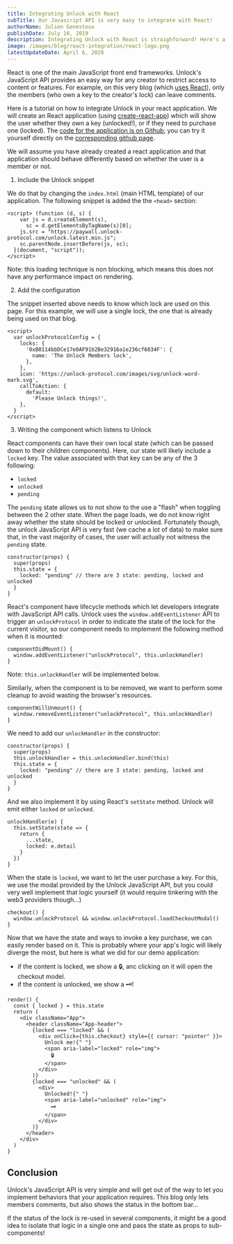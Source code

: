 ```yaml
---
title: Integrating Unlock with React
subTitle: Our Javascript API is very easy to integrate with React!
authorName: Julien Genestoux
publishDate: July 10, 2019
description: Integrating Unlock with React is straighforward! Here's a quick tutorial on how to get there!
image: /images/blog/react-integration/react-logo.png
latestUpdateDate: April 6, 2020
---
```


React is one of the main JavaScript front end frameworks. Unlock's JavaScript API provides an easy way for any creator to restrict access to content or features. For example, on this very blog (which [uses React](https://github.com/unlock-protocol/unlock/tree/master/unlock-protocol.com)), only the members (who own a key to the creator's lock) can leave comments.

Here is a tutorial on how to integrate Unlock in your react application. We will create an React application (using [create-react-app](https://github.com/facebook/create-react-app)) which will show the user whether they own a key (unlocked!), or if they need to purchase one (locked). The [code for the application is on Github](https://github.com/unlock-protocol/react-example); you can try it yourself directly on the [corresponding github page](https://unlock-protocol.github.io/react-example/).

We will assume you have already created a react application and that application should behave differently based on whether the user is a member or not.

1. Include the Unlock snippet

We do that by changing the `index.html` (main HTML template) of our application. The following snippet is added the the `<head>` section:

```
<script> (function (d, s) {
    var js = d.createElement(s),
      sc = d.getElementsByTagName(s)[0];
    js.src = "https://paywall.unlock-protocol.com/unlock.latest.min.js";
    sc.parentNode.insertBefore(js, sc);
  }(document, "script"));
</script>
```

Note: this loading technique is non blocking, which means this does not have any performance impact on rendering.

2. Add the configuration

The snippet inserted above needs to know which lock are used on this page.  For this example, we will use a single lock, the one that is already being used on that blog.

```
<script>
  var unlockProtocolConfig = {
    locks: {
      '0xB0114bbDCe17e0AF91b2Be32916a1e236cf6034F': {
        name: 'The Unlock Members lock',
      },
    },
    icon: 'https://unlock-protocol.com/images/svg/unlock-word-mark.svg',
    callToAction: {
      default:
        'Please Unlock things!',
    },
  }
</script>
```

3. Writing the component which listens to Unlock

React components can have their own local state (which can be passed down to their children components). Here, our state will likely include a `locked` key. The value associated with that key can be any of the 3 following:
* `locked`
* `unlocked`
* `pending`

The `pending` state allows us to not show to the use a "flash" when toggling between the 2 other state. When the page loads, we do not know right away whether the state should be locked or unlocked. Fortunately though, the unlock JavaScript API is very fast (we cache a lot of data) to make sure that, in the vast majority of cases, the user will actually not witness the `pending` state.

```
constructor(props) {
  super(props)
  this.state = {
    locked: "pending" // there are 3 state: pending, locked and unlocked
  }
}
```

React's component have lifecycle methods which let developers integrate with JavaScript API calls. Unlock uses the `window.addEventListener` API to trigger an `unlockProtocol` in order to indicate the state of the lock for the current visitor, so our component needs to implement the following method when it is mounted:

```
componentDidMount() {
  window.addEventListener("unlockProtocol", this.unlockHandler)
}
```

Note: `this.unlockHandler` will be implemented below.

Similarly, when the component is to be removed, we want to perform some cleanup to avoid wasting the browser's resources.

```
componentWillUnmount() {
  window.removeEventListener("unlockProtocol", this.unlockHandler)
}
```

We need to add our `unlockHandler` in the constructor:

```
constructor(props) {
  super(props)
  this.unlockHandler = this.unlockHandler.bind(this)
  this.state = {
    locked: "pending" // there are 3 state: pending, locked and unlocked
  }
}
```

And we also implement it by using React's `setState` method. Unlock will emit either `locked` or `unlocked`.

```
unlockHandler(e) {
  this.setState(state => {
    return {
      ...state,
      locked: e.detail
    }
  })
}
```

When the state is `locked`, we want to let the user purchase a key. For this, we use the modal provided by the Unlock JavaScript API, but you could very well implement that logic yourself (it would require tinkering with the web3 providers though...)

```
checkout() {
  window.unlockProtocol && window.unlockProtocol.loadCheckoutModal()
}
```


Now that we have the state and ways to invoke a key purchase, we can easily render based on it. This is probably where your app's logic will likely diverge the most, but here is what we did for our demo application:
* if the content is locked, we show a 🔒, anc clicking on it will open the checkout model.
* if the content is unlocked, we show a 🗝!

```
render() {
  const { locked } = this.state
  return (
    <div className="App">
      <header className="App-header">
        {locked === "locked" && (
          <div onClick={this.checkout} style={{ cursor: "pointer" }}>
            Unlock me!{" "}
            <span aria-label="locked" role="img">
              🔒
            </span>
          </div>
        )}
        {locked === "unlocked" && (
          <div>
            Unlocked!{" "}
            <span aria-label="unlocked" role="img">
              🗝
            </span>
          </div>
        )}
      </header>
    </div>
  )
}
```

## Conclusion

Unlock's JavaScript API is very simple and will get out of the way to let you implement behaviors that your application requires. This blog only lets members comments, but also shows the status in the bottom bar...

If the status of the lock is re-used in several components, it might be a good idea to isolate that logic in a single one and pass the state as props to sub-components!

